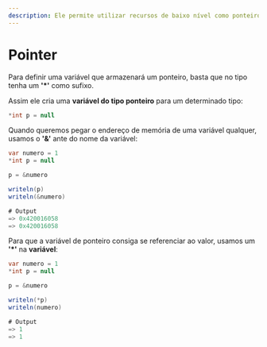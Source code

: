 ```yaml
---
description: Ele permite utilizar recursos de baixo nível como ponteiros que nem no C e Go.
---
```


# Pointer

Para definir uma variável que armazenará um ponteiro, basta que no tipo tenha um **'\*'** como sufixo.

Assim ele cria uma **variável do tipo ponteiro** para um determinado tipo:

```csharp
*int p = null
```

Quando queremos pegar o endereço de memória de uma variável qualquer, usamos o **'&'** ante do nome da variável:

```csharp
var numero = 1
*int p = null

p = &numero

writeln(p)
writeln(&numero)

# Output
=> 0x420016058
=> 0x420016058
```

Para que a variável de ponteiro consiga se referenciar ao valor, usamos um **'\*'** na **variável**:

```csharp
var numero = 1
*int p = null

p = &numero

writeln(*p)
writeln(numero)

# Output
=> 1
=> 1
```
